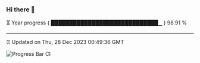 ### Hi there 👋

⏳ Year progress { █████████████████████████████▁ } 98.91 %

---

⏰ Updated on Thu, 28 Dec 2023 00:49:36 GMT

![Progress Bar CI](https://github.com/liununu/liununu/workflows/Progress%20Bar%20CI/badge.svg)
